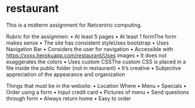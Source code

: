 # restaurant
This is a midterm assignment for Netcentric computing.


Rubric for the assignmen:
•	At least 5 pages
•	At least 1 formThe form makes sense
•	The site has consistent styleUses bootstrap
•	Uses Navigation Bar
•	Considers the user for navigation
•	Accessible with https://xxxx.herokuapp.com/restaurant/Uses images
•	It does not exaggerates the colors
•	Uses custom CSSThe custom CSS is placed in a file inside the public folder (not in restaurant)
•	It’s creative
•	Subjective appreciation of the appearance and organization

Things that must be in the website:
•	Location Where
•	Menu
•	Specials 
•	Order using a form
•	Input credit card
•	Pictures of menu
•	Send questions through form
•	Always return home
•	Easy to order


